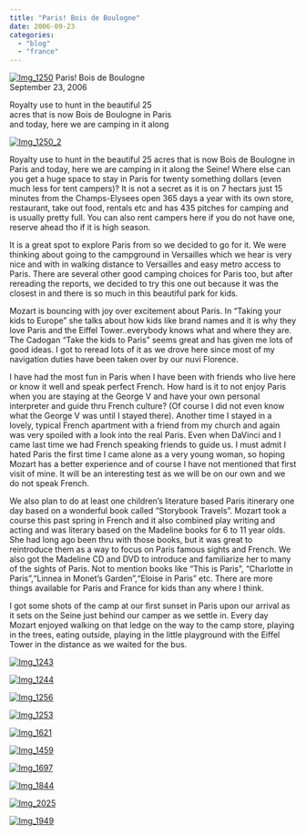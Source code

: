 ```yaml
---
title: "Paris! Bois de Boulogne"
date: 2006-09-23
categories: 
  - "blog"
  - "france"
---
```


 [![Img_1250](http://soultravelers3new.local/images/2008/04/30/img_1250.png "Img_1250")](https://pub-ac94b3f306b24c0dba4238943c97f2e1.r2.dev/photos/uncategorized/2008/04/30/img_1250.png) Paris! Bois de Boulogne  
September 23, 2006

Royalty use to hunt in the beautiful 25  
acres that is now Bois de Boulogne in Paris  
and today, here we are camping in it along

<!--more-->

[![Img_1250_2](http://soultravelers3new.local/images/2008/04/30/img_1250_2.png "Img_1250_2")](https://pub-ac94b3f306b24c0dba4238943c97f2e1.r2.dev/photos/uncategorized/2008/04/30/img_1250_2.png)

Royalty use to hunt in the beautiful 25 acres that is now Bois de Boulogne in Paris and today, here we are camping in it along the Seine! Where else can you get a huge space to stay in Paris for twenty something dollars (even much less for tent campers)? It is not a secret as it is on 7 hectars just 15 minutes from the Champs-Elysees open 365 days a year with its own store, restaurant, take out food, rentals etc and has 435 pitches for camping and is usually pretty full. You can also rent campers here if you do not have one, reserve ahead tho if it is high season.

It is a great spot to explore Paris from so we decided to go for it. We were thinking about going to the campground in Versailles which we hear is very nice and with in walking distance to Versailles and easy metro access to Paris. There are several other good camping choices for Paris too, but after rereading the reports, we decided to try this one out because it was the closest in and there is so much in this beautiful park for kids.

Mozart is bouncing with joy over excitement about Paris. In “Taking your kids to Europe” she talks about how kids like brand names and it is why they love Paris and the Eiffel Tower..everybody knows what and where they are. The Cadogan “Take the kids to Paris” seems great and has given me lots of good ideas. I got to reread lots of it as we drove here since most of my navigation duties have been taken over by our nuvi Florence.

I have had the most fun in Paris when I have been with friends who live here or know it well and speak perfect French. How hard is it to not enjoy Paris when you are staying at the George V and have your own personal interpreter and guide thru French culture? (Of course I did not even know what the George V was until I stayed there). Another time I stayed in a lovely, typical French apartment with a friend from my church and again was very spoiled with a look into the real Paris. Even when DaVinci and I came last time we had French speaking friends to guide us. I must admit I hated Paris the first time I came alone as a very young woman, so hoping Mozart has a better experience and of course I have not mentioned that first visit of mine. It will be an interesting test as we will be on our own and we do not speak French.

We also plan to do at least one children’s literature based Paris itinerary one day based on a wonderful book called “Storybook Travels”. Mozart took a course this past spring in French and it also combined play writing and acting and was literary based on the Madeline books for 6 to 11 year olds. She had long ago been thru with those books, but it was great to reintroduce them as a way to focus on Paris famous sights and French. We also got the Madeline CD and DVD to introduce and familiarize her to many of the sights of Paris. Not to mention books like “This is Paris”, “Charlotte in Paris”,“Linnea in Monet’s Garden”,“Eloise in Paris” etc. There are more things available for Paris and France for kids than any where I think.

I got some shots of the camp at our first sunset in Paris upon our arrival as it sets on the Seine just behind our camper as we settle in. Every day Mozart enjoyed walking on that ledge on the way to the camp store, playing in the trees, eating outside, playing in the little playground with the Eiffel Tower in the distance as we waited for the bus.

[![Img_1243](http://soultravelers3new.local/images/2008/04/30/img_1243.png "Img_1243")](https://pub-ac94b3f306b24c0dba4238943c97f2e1.r2.dev/photos/uncategorized/2008/04/30/img_1243.png)

[![Img_1244](http://soultravelers3new.local/images/2008/04/30/img_1244.png "Img_1244")](https://pub-ac94b3f306b24c0dba4238943c97f2e1.r2.dev/photos/uncategorized/2008/04/30/img_1244.png)

[![Img_1256](http://soultravelers3new.local/images/2008/04/30/img_1256.png "Img_1256")](https://pub-ac94b3f306b24c0dba4238943c97f2e1.r2.dev/photos/uncategorized/2008/04/30/img_1256.png)

[![Img_1253](http://soultravelers3new.local/images/2008/04/30/img_1253.png "Img_1253")](https://pub-ac94b3f306b24c0dba4238943c97f2e1.r2.dev/photos/uncategorized/2008/04/30/img_1253.png)

[![Img_1621](http://soultravelers3new.local/images/2008/04/30/img_1621.png "Img_1621")](https://pub-ac94b3f306b24c0dba4238943c97f2e1.r2.dev/photos/uncategorized/2008/04/30/img_1621.png)

[![Img_1459](http://soultravelers3new.local/images/2008/04/30/img_1459.png "Img_1459")](https://pub-ac94b3f306b24c0dba4238943c97f2e1.r2.dev/photos/uncategorized/2008/04/30/img_1459.png)

[![Img_1697](http://soultravelers3new.local/images/2008/04/30/img_1697.png "Img_1697")](https://pub-ac94b3f306b24c0dba4238943c97f2e1.r2.dev/photos/uncategorized/2008/04/30/img_1697.png)

[![Img_1844](http://soultravelers3new.local/images/2008/04/30/img_1844.png "Img_1844")](https://pub-ac94b3f306b24c0dba4238943c97f2e1.r2.dev/photos/uncategorized/2008/04/30/img_1844.png)

[![Img_2025](http://soultravelers3new.local/images/2008/04/30/img_2025.png "Img_2025")](https://pub-ac94b3f306b24c0dba4238943c97f2e1.r2.dev/photos/uncategorized/2008/04/30/img_2025.png)

[![Img_1949](http://soultravelers3new.local/images/2008/04/30/img_1949.png "Img_1949")](https://pub-ac94b3f306b24c0dba4238943c97f2e1.r2.dev/photos/uncategorized/2008/04/30/img_1949.png)
